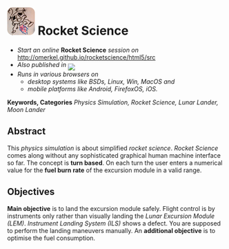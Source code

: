<img alt="Rocket Science Icon" width='64' src="html5/src/img/icons/rocketscience64.png" /> Rocket Science
=============

* _Start an online_ __Rocket Science__ _session on_ http://omerkel.github.io/rocketscience/html5/src
* <em>Also published in</em> <a href="https://marketplace.firefox.com/app/rocket-science"><img align="middle" width="150px" src="https://marketplace.cdn.mozilla.net/media/fireplace/img/pretty/marketplace_logo.png" /></a>
* <em>Runs in various browsers on</em>
    * <em>desktop systems like BSDs, Linux, Win, MacOS and</em>
    * <em>mobile platforms like Android, FirefoxOS, iOS.</em>

__Keywords, Categories__ _Physics Simulation, Rocket Science, Lunar Lander, Moon Lander_

Abstract
--------

This _physics simulation_ is about simplified _rocket science_. _Rocket Science_ comes along without any sophisticated graphical human machine interface so far. The concept is __turn based__. On each turn the user enters a numerical value for the __fuel burn rate__ of the excursion module in a valid range.

Objectives
----------

__Main objective__ is to land the excursion module safely. Flight control is by instruments only rather than visually landing the _Lunar Excursion Module (LEM)_. _Instrument Landing System (ILS)_ shows a defect. You are supposed to perform the landing maneuvers manually. An __additional objective__ is to optimise the fuel consumption.
